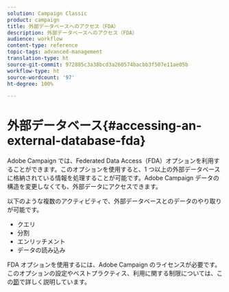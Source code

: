 ```yaml
---
solution: Campaign Classic
product: campaign
title: 外部データベースへのアクセス（FDA）
description: 外部データベースへのアクセス（FDA）
audience: workflow
content-type: reference
topic-tags: advanced-management
translation-type: ht
source-git-commit: 972885c3a38bcd3a260574bacbb3f507e11ae05b
workflow-type: ht
source-wordcount: '97'
ht-degree: 100%

---
```



# 外部データベース{#accessing-an-external-database-fda}

Adobe Campaign では、Federated Data Access（FDA）オプションを利用することができます。このオプションを使用すると、1 つ以上の外部データベースに格納されている情報を処理することが可能です。Adobe Campaign データの構造を変更しなくても、外部データにアクセスできます。

以下のような複数のアクティビティで、外部データベースとのデータのやり取りが可能です。

* クエリ
* 分割
* エンリッチメント
* データの読み込み

FDA オプションを使用するには、Adobe Campaign のライセンスが必要です。このオプションの設定やベストプラクティス、利用に関する制限については、この[節](../../installation/using/about-fda.md)で詳しく説明しています。

